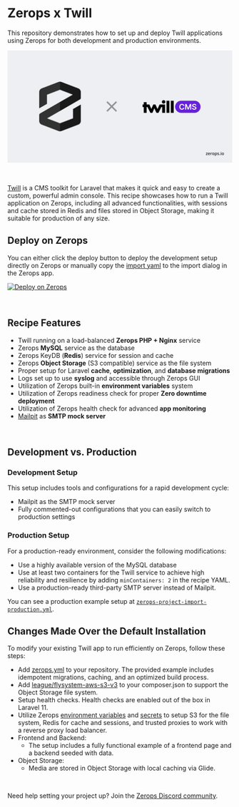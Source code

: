 # Zerops x Twill

This repository demonstrates how to set up and deploy Twill applications using Zerops for both development and
production environments.

![TwillZerops](https://github.com/zeropsio/recipe-shared-assets/blob/main/covers/svg/cover-twill.svg)

<br/>

[Twill](https://twill.io) is a CMS toolkit for Laravel that makes it quick and easy to create a custom, powerful admin
console. This recipe showcases how to run a Twill application on Zerops, including all advanced functionalities, with
sessions and cache stored in Redis and files stored in Object Storage, making it suitable for production of any size.

## Deploy on Zerops

You can either click the deploy button to deploy the development setup directly on Zerops or manually copy
the [import yaml](https://github.com/zeropsio/recipe-twill/blob/main/zerops-project-import.yml) to the import dialog in
the Zerops app.

[![Deploy on Zerops](https://github.com/zeropsio/recipe-shared-assets/blob/main/deploy-button/green/deploy-button.svg)](https://app.zerops.io/recipe/twill)

<br/>

## Recipe Features

- Twill running on a load-balanced **Zerops PHP + Nginx** service
- Zerops **MySQL** service as the database
- Zerops KeyDB (**Redis**) service for session and cache
- Zerops **Object Storage** (S3 compatible) service as the file system
- Proper setup for Laravel **cache**, **optimization**, and **database migrations**
- Logs set up to use **syslog** and accessible through Zerops GUI
- Utilization of Zerops built-in **environment variables** system
- Utilization of Zerops readiness check for proper **Zero downtime deployment**
- Utilization of Zerops health check for advanced **app monitoring**
- [Mailpit](https://github.com/axllent/mailpit) as **SMTP mock server**

<br/>

## Development vs. Production

### Development Setup

This setup includes tools and configurations for a rapid development cycle:

- Mailpit as the SMTP mock server
- Fully commented-out configurations that you can easily switch to production settings

### Production Setup

For a production-ready environment, consider the following modifications:

- Use a highly available version of the MySQL database
- Use at least two containers for the Twill service to achieve high reliability and resilience by adding
  `minContainers: 2` in the recipe YAML.
- Use a production-ready third-party SMTP server instead of Mailpit.

You can see a production example setup at [
`zerops-project-import-production.yml`](https://github.com/zeropsio/recipe-twill/blob/main/zerops-project-import-production.yml).

## Changes Made Over the Default Installation

To modify your existing Twill app to run efficiently on Zerops, follow these steps:

- Add [zerops.yml](https://github.com/zeropsio/recipe-twill/blob/main/zerops.yml) to your repository. The provided
  example includes idempotent migrations, caching, and an optimized build process.
- Add [league/flysystem-aws-s3-v3](https://github.com/zeropsio/recipe-twill/blob/main/composer.json#L23) to your
  composer.json to support the Object Storage file system.
- Setup health checks. Health checks are enabled out of the box in Laravel 11.
- Utilize Zerops [environment variables](https://github.com/zeropsio/recipe-twill/blob/main/zerops.yml#L22-L73)
  and [secrets](https://github.com/zeropsio/recipe-twill/blob/main/zerops-project-import.yml#L13-L14) to setup S3 for
  the file system, Redis for cache and sessions, and trusted proxies to work with a reverse proxy load balancer.
- Frontend and Backend:
    - The setup includes a fully functional example of a frontend page and a backend seeded with data.
- Object Storage:
    - Media are stored in Object Storage with local caching via Glide.

<br/>

Need help setting your project up? Join the [Zerops Discord community](https://discord.com/invite/WDvCZ54).
